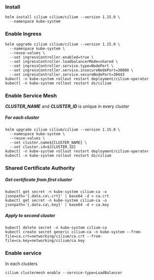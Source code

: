### Install
```
helm install cilium cilium/cilium --version 1.15.0 \
  --namespace kube-system
```

### Enable Ingress
```
helm upgrade cilium cilium/cilium --version 1.15.0 \
  --namespace kube-system \
  --reuse-values \
  --set ingressController.enabled=true \
  --set ingressController.loadbalancerMode=shared \
  --set ingressController.service.type=NodePort \
  --set ingressController.service.insecureNodePort=30080 \
  --set ingressController.service.secureNodePort=30443
kubectl -n kube-system rollout restart deployment/cilium-operator
kubectl -n kube-system rollout restart ds/cilium
```

### Enable Service Mesh
***CLUSTER_NAME*** and ***CLUSTER_ID*** is unique in every cluster
##### For each cluster
```
helm upgrade cilium cilium/cilium --version 1.15.0 \
  --namespace kube-system \
  --reuse-values \
  --set cluster.name${CLUSTER_NAME} \
  --set cluster.id=${CLUSTER_ID}
kubectl -n kube-system rollout restart deployment/cilium-operator
kubectl -n kube-system rollout restart ds/cilium
```

### Shared Certificate Authority
##### Get certificate from first cluster
```
kubectl get secret -n kube-system cilium-ca -o jsonpath='{.data.ca\.crt}' | base64 -d > ca.crt
kubectl get secret -n kube-system cilium-ca -o jsonpath='{.data.ca\.key}' | base64 -d > ca.key
```
##### Apply to second cluster
```
kubectl delete secret -n kube-system cilium-ca
kubectl create secret generic cilium-ca -n kube-system --from-file=ca.crt=networking/cilium/ca.crt --from-file=ca.key=networking/cilium/ca.key
```

### Enable service
In each clusters
```
cilium clustermesh enable --service-type=LoadBalancer
```
